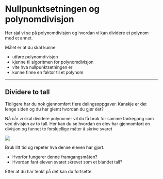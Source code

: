 # Nullpunktsetningen og polynomdivisjon


Her sjal vi se på polynomdivisjon og hvordan vi kan dividere et polynom med et annet. 

Målet er at du skal kunne

* utføre polynomdivisjon
* kjenne til algoritmen for polynomdivisjon
* vite hva nullpunktsetningen er
* kunne finne en faktor til et polynom

___


## Dividere to tall

Tidligere har du nok gjennomført flere delingsoppgaver. Kanskje er det lenge siden og du har glemt hvordan du gjør det?

Nå når vi skal dividere polynomer vil du få bruk for samme tankegang som ved divisjon av to tall. Her kan du se hvordan en elev har gjennomført en divisjon og funnet to forskjellige måter å skrive svaret

![](/bilder/langdivisjon.jpg)

Bruk litt tid og repeter hva denne eleven har gjort. 

* Hvorfor fungerer denne framgangsmåten?
* Hvordan fant eleven svaret skrevet som et blandet tall?

Etter at du har tenkt på det kan du fortsette.

